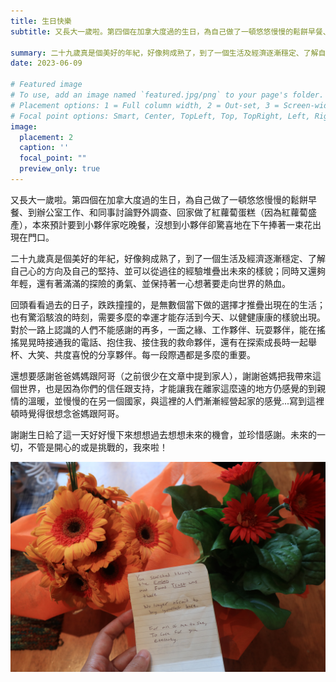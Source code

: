 ```yaml
---
title: 生日快樂
subtitle: 又長大一歲啦。第四個在加拿大度過的生日，為自己做了一頓悠悠慢慢的鬆餅早餐、到辦公室工作、和同事討論野外調查、回家做了紅蘿蔔蛋糕（因為紅蘿蔔盛產）

summary: 二十九歲真是個美好的年紀，好像夠成熟了，到了一個生活及經濟逐漸穩定、了解自己心的方向及自己的堅持、並可以從過往的經驗堆疊出未來的樣貌...
date: 2023-06-09

# Featured image
# To use, add an image named `featured.jpg/png` to your page's folder.
# Placement options: 1 = Full column width, 2 = Out-set, 3 = Screen-width
# Focal point options: Smart, Center, TopLeft, Top, TopRight, Left, Right, BottomLeft, Bottom, BottomRight
image:
  placement: 2
  caption: ''
  focal_point: ""
  preview_only: true
---
```


又長大一歲啦。第四個在加拿大度過的生日，為自己做了一頓悠悠慢慢的鬆餅早餐、到辦公室工作、和同事討論野外調查、回家做了紅蘿蔔蛋糕（因為紅蘿蔔盛產），本來預計要到小夥伴家吃晚餐，沒想到小夥伴卻驚喜地在下午捧著一束花出現在門口。

二十九歲真是個美好的年紀，好像夠成熟了，到了一個生活及經濟逐漸穩定、了解自己心的方向及自己的堅持、並可以從過往的經驗堆疊出未來的樣貌；同時又還夠年輕，還有著滿滿的探險的勇氣、並保持著一心想著要走向世界的熱血。

回頭看看過去的日子，跌跌撞撞的，是無數個當下做的選擇才推疊出現在的生活；也有驚滔駭浪的時刻，需要多麼的幸運才能存活到今天、以健健康康的樣貌出現。對於一路上認識的人們不能感謝的再多，一面之緣、工作夥伴、玩耍夥伴，能在搖搖晃晃時接通我的電話、抱住我、接住我的救命夥伴，還有在探索成長時一起舉杯、大笑、共度喜悅的分享夥伴。每一段際遇都是多麼的重要。

還想要感謝爸爸媽媽跟阿哥（之前很少在文章中提到家人），謝謝爸媽把我帶來這個世界，也是因為你們的信任跟支持，才能讓我在離家這麼遠的地方仍感覺的到親情的溫暖，並慢慢的在另一個國家，與這裡的人們漸漸經營起家的感覺...寫到這裡頓時覺得很想念爸媽跟阿哥。

謝謝生日給了這一天好好慢下來想想過去想想未來的機會，並珍惜感謝。未來的一切，不管是開心的或是挑戰的，我來啦！

![alt text](featured.jpg)